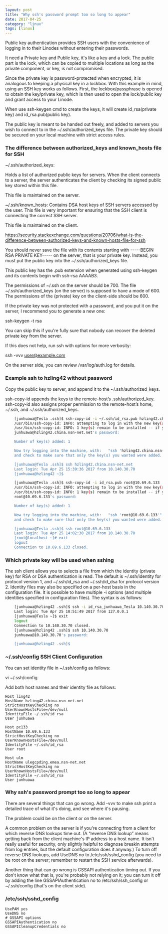 ```yaml
---
layout: post
title: "Why ssh's password prompt too so long to appear"
date: 2017-04-25
category: "linux" 
tags: [linux]
---
```


Public key authentication provides SSH users with the convenience of logging
in to their Linodes without entering their passwords. 

It need a Private key and Public key, it's like a key and a lock. The public
part is the lock, which can be copied to multiple locations as long as the
private component, or key, is not compromised. 

Since the private key is password-protected when encrypted, it is analogous to
keeping a physical key in a lockbox. With this example in mind, using an SSH
key works as follows. First, the lockbox/passphrase is opened to obtain the
key/private key, which is then used to open the lock/public key and grant
access to your Linode.

When use ssh-keygen cmd to create the keys, it will create id_rsa(private key)
and id_rsa.pub(public key). 

The public key is meant to be handed out freely, and added to servers you wish
to connect to in the ~/.ssh/authorized_keys file. The private key should be
secured on your local machine with strict access rules.

### The difference between authorized_keys and known_hosts file for SSH

~/.ssh/authorized_keys: 

Holds a list of authorized public keys for servers. When the client connects
to a server, the server authenticates the client by checking its signed public
key stored within this file.

This file is maintained on the server. 

~/.ssh/known_hosts:
Contains DSA host keys of SSH servers accessed by the user. This file is very
important for ensuring that the SSH client is connecting the correct SSH
server.

This file is maintained on the client. 



https://security.stackexchange.com/questions/20706/what-is-the-difference-between-authorized-keys-and-known-hosts-file-for-ssh


You should never save the file with its contents starting with -----BEGIN RSA PRIVATE KEY----- on the server, that is your private key. Instead, you must put the public key into the ~/.ssh/authorized_keys file.

This public key has the .pub extension when generated using ssh-keygen and its contents begin with ssh-rsa AAAAB3. 

The permissions of ~/.ssh on the server should be 700. The file ~/.ssh/authorized_keys (on the server) is supposed to have a mode of 600. The permissions of the (private) key on the client-side should be 600.

If the private key was not protected with a password, and you put it on the server, I recommend you to generate a new one:

ssh-keygen -t rsa

You can skip this if you're fully sure that nobody can recover the deleted private key from the server.

If this does not help, run ssh with options for more verbosity:

ssh -vvv user@example.com

On the server side, you can review /var/log/auth.log for details.


### Example ssh to hzling42 without password

Copy the public key to server, and append it to the ~/.ssh/authorized_keys.

ssh-copy-id appends the keys to the remote-host’s .ssh/authorized_key.
ssh-copy-id also assigns proper permission to the remote-host’s home, ~/.ssh,
and ~/.ssh/authorized_keys.

```sh
    [junhuawa@Tesla .ssh]$ ssh-copy-id -i ~/.ssh/id_rsa.pub hzling42.china.nsn-net.net
    /usr/bin/ssh-copy-id: INFO: attempting to log in with the new key(s), to filter out any that are already installed
    /usr/bin/ssh-copy-id: INFO: 1 key(s) remain to be installed -- if you are prompted now it is to install the new keys
    junhuawa@hzling42.china.nsn-net.net's password: 

    Number of key(s) added: 1

    Now try logging into the machine, with:   "ssh 'hzling42.china.nsn-net.net'"
    and check to make sure that only the key(s) you wanted were added.

    [junhuawa@Tesla .ssh]$ ssh hzling42.china.nsn-net.net
    Last login: Tue Apr 25 15:39:36 2017 from 10.140.30.70
    [junhuawa@hzling42 ~]$ 
```


```sh
    [junhuawa@Tesla .ssh]$ ssh-copy-id -i id_rsa.pub root@10.69.6.133
    /usr/bin/ssh-copy-id: INFO: attempting to log in with the new key(s), to filter out any that are already installed
    /usr/bin/ssh-copy-id: INFO: 1 key(s) remain to be installed -- if you are prompted now it is to install the new keys
    root@10.69.6.133's password: 

    Number of key(s) added: 1

    Now try logging into the machine, with:   "ssh 'root@10.69.6.133'"
    and check to make sure that only the key(s) you wanted were added.

    [junhuawa@Tesla .ssh]$ ssh root@10.69.6.133
    Last login: Tue Apr 25 14:02:30 2017 from 10.140.30.70
    [root@localhost ~]# exit
    logout
    Connection to 10.69.6.133 closed.
```

### Which private key will be used when sshing

The ssh client allows you to selects a file from which the identity (private key) for RSA or DSA authentication is read. The default is ~/.ssh/identity for protocol version 1, and ~/.ssh/id_rsa and ~/.ssh/id_dsa for protocol version 2. Identity files may also be specified on a per-host basis in the configuration file. It is possible to have multiple -i options (and multiple identities specified in configuration files). The syntax is as follows:


```sh
    [junhuawa@hzling42 .ssh]$ ssh -i id_rsa_junhuawa_Tesla 10.140.30.70
    Last login: Tue Apr 25 10:51:49 2017 from 127.0.0.1
    [junhuawa@Tesla ~]$ exit
    logout
    Connection to 10.140.30.70 closed.
    [junhuawa@hzling42 .ssh]$ ssh 10.140.30.70
    junhuawa@10.140.30.70's password: 

    [junhuawa@hzling42 .ssh]$
```

### ~/.ssh/config SSH Client Configuration

You can set identity file in ~/.ssh/config as follows:

vi ~/.ssh/config

Add both host names and their identity file as follows:

    Host ling42
    HostName hzling42.china.nsn-net.net
    StrictHostKeyChecking no
    UserKnownHostsFile=/dev/null
    IdentityFile ~/.ssh/id_rsa
    User junhuawa

    Host pc133
    HostName 10.69.6.133
    StrictHostKeyChecking no
    UserKnownHostsFile=/dev/null
    IdentityFile ~/.ssh/id_rsa
    User root

    Host ulm
    HostName ulegcpding.emea.nsn-net.net
    StrictHostKeyChecking no
    UserKnownHostsFile=/dev/null
    IdentityFile ~/.ssh/id_rsa
    User junhuawa


### Why ssh's password prompt too so long to appear

There are several things that can go wrong. Add -vvv to make ssh print a
detailed trace of what it's doing, and see where it's pausing.

The problem could be on the client or on the server.

A common problem on the server is if you're connecting from a client for which
reverse DNS lookups time out. (A “reverse DNS lookup” means getting back from
the client machine's IP address to a host name. It isn't really useful for
security, only slightly helpful to diagnose breakin attempts from log entries,
but the default configuration does it anyway.) To turn off reverse DNS
lookups, add UseDNS no to /etc/ssh/sshd_config (you need to be root on the
server; remember to restart the SSH service afterwards).

Another thing that can go wrong is GSSAPI authentication timing out. If you
don't know what that is, you're probably not relying on it; you can turn it
off by adding the line GSSAPIAuthentication no to /etc/ssh/ssh_config or
~/.ssh/config (that's on the client side).

### /etc/ssh/sshd_config

    UsePAM yes
    UseDNS no
    # GSSAPI options
    GSSAPIAuthentication no
    GSSAPICleanupCredentials no

